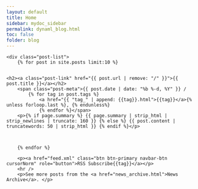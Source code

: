 ```yaml
---
layout: default
title: Home
sidebar: mydoc_sidebar
permalink: dynaml_blog.html
toc: false
folder: blog
---
```


<div class="home">

    <div class="post-list">
        {% for post in site.posts limit:10 %}


    <h2><a class="post-link" href="{{ post.url | remove: "/" }}">{{ post.title }}</a></h2>
        <span class="post-meta">{{ post.date | date: "%b %-d, %Y" }} /
            {% for tag in post.tags %}
                <a href="{{ "tag_" | append: {{tag}}.html">{{tag}}</a>{% unless forloop.last %}, {% endunless%}
                {% endfor %}</span>
        <p>{% if page.summary %} {{ page.summary | strip_html | strip_newlines | truncate: 160 }} {% else %} {{ post.content | truncatewords: 50 | strip_html }} {% endif %}</p>



        {% endfor %}

        <p><a href="feed.xml" class="btn btn-primary navbar-btn cursorNorm" role="button">RSS Subscribe{{tag}}</a></p>
        <hr />
        <p>See more posts from the <a href="news_archive.html">News Archive</a>. </p>


</div>
